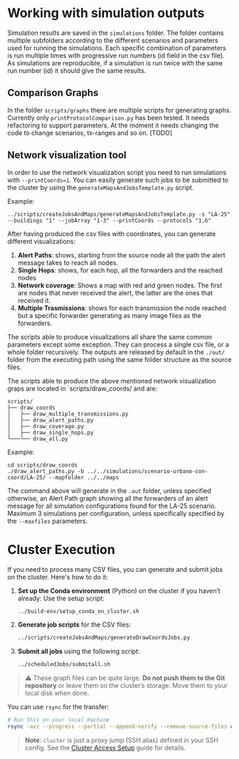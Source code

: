 # Working with simulation outputs
Simulation results are saved in the `simulations` folder. The folder contains multiple subfolders according to the different scenarios and parameters used for running the simulations. Each specific combination of parameters is run multiple times with progressive run numbers (id field in the csv file). As simulations are reproducible, if a simulation is run twice with the same run number (id) it should give the same results.

## Comparison Graphs
In the folder `scripts/graphs` there are multiple scripts for generating graphs. Currently only `printProtocolComparison.py` has been tested. It needs refactoring to support parameters. At the moment it needs changing the code to change scenarios, tx-ranges and so on. [TODO]

## Network visualization tool
In order to use the network visualization script you need to run simulations with  `--printCoords=1`. You can easily generate such jobs to be submitted to the cluster by using the `generateMapsAndJobsTemplate.py` script.

Example:

```
../scripts/createJobsAndMaps/generateMapsAndJobsTemplate.py -s "LA-25" --buildings "1" --jobArray "1-3" --printCoords --protocols "1,6"
```

After having produced the csv files with coordinates, you can generate different visualizations:

1. **Alert Paths**: shows, starting from the source node all the path the alert message takes to reach all nodes.
2. **Single Hops**: shows, for each hop, all the forwarders and the reached nodes
3. **Network coverage**: Shows a map with red and green nodes. The first are nodes that never received the alert, the latter are the ones that received it.
4. **Multiple Trasmissions**: shows for each transmission the node reached but a specific forwarder generating as many image files as the forwarders.

The scripts able to produce visualizations all share the same common parameters except some exception. They can process a single csv file, or a whole folder recursively. The outputs are released by default in the `./out/` folder from the executing path using the same folder structure as the source files.

The scripts able to produce the above mentioned network visualization graps are located in `scripts/draw_coords/ and are:

```plaintext
scripts/
├── draw_coords
│   ├── draw_multiple_transmissions.py
│   ├── draw_alert_paths.py
│   ├── draw_coverage.py
│   ├── draw_single_hops.py
└───└── draw_all.py
```


Example:

```
cd scripts/draw_coords
./draw_alert_paths.py -b ../../simulations/scenario-urbano-con-coord/LA-25/ --mapfolder ../../maps
```

The command above will generate in the `.out` folder, unless specified otherwise, an Alert Path graph showing all the forwarders of an alert message for all  simulation configurations found for the LA-25 scenario. Maximum 3 simulations per configuration, unless specifically specified by the `--maxfiles` parameters.

# Cluster Execution

If you need to process many CSV files, you can generate and submit jobs on the cluster. Here's how to do it:

1. **Set up the Conda environment** (Python) on the cluster if you haven’t already:
   Use the setup script:

   ```bash
   ../build-env/setup_conda_on_cluster.sh
   ```

2. **Generate job scripts** for the CSV files:

   ```bash
   ../scripts/createJobsAndMaps/generateDrawCoordsJobs.py
   ```

3. **Submit all jobs** using the following script:

   ```bash
   ../scheduledJobs/submitall.sh
   ```

> ⚠️ These graph files can be quite large. **Do not push them to the Git repository** or leave them on the cluster’s storage. Move them to your local disk when done.

You can use `rsync` for the transfer:

```bash
# Run this on your local machine
rsync -avz --progress --partial --append-verify --remove-source-files cluster:/storage/username/Vanets-ns3-fb/scripts/draw_coords/out/ /path/to/your/local/disk
```

> **Note**: `cluster` is just a proxy jump (SSH alias) defined in your SSH config.
See the [Cluster Access Setup](CLUSTER_ACCESS_SETUP.md) guide for details.